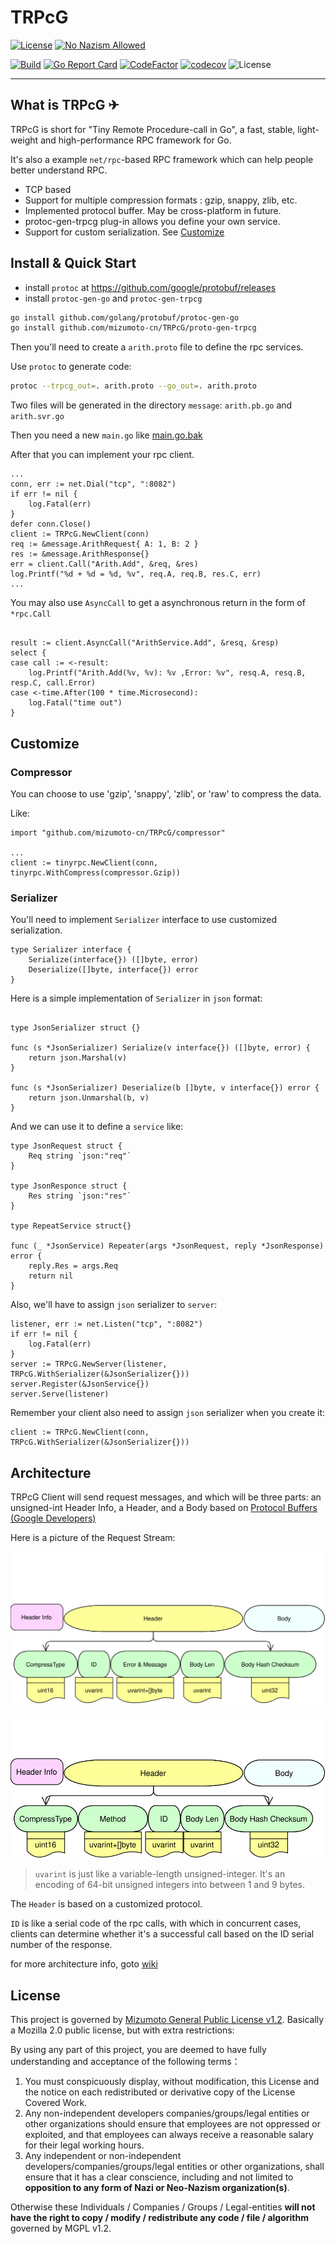 # TRPcG

[![License](https://img.shields.io/badge/License-MGPL%20v1.2-green)](/License/Mizumoto%20General%20Public%20License%20v1.2.md)
[![No Nazism Allowed](https://img.shields.io/badge/-Don't%20Stand%20With%20Ignorance-red)](#What) <!--(https://www.rt.com/)-->

[![Build](https://github.com/mizumoto-cn/TRPG/actions/workflows/master.yml/badge.svg?branch=master)](https://github.com/mizumoto-cn/TRPG/actions)
[![Go Report Card](https://goreportcard.com/badge/github.com/mizumoto-cn/TRPcG)](https://goreportcard.com/report/github.com/mizumoto-cn/TRPcG)
[![CodeFactor](https://www.codefactor.io/repository/github/mizumoto-cn/trpcg/badge)](https://www.codefactor.io/repository/github/mizumoto-cn/trpcg)
[![codecov](https://codecov.io/gh/mizumoto-cn/TRPcG/branch/master/graph/badge.svg?token=EUNLUQCQ10)](https://codecov.io/gh/mizumoto-cn/TRPcG)
![License](https://img.shields.io/badge/Go%20version-1.18.3-green)
<!-- markdownlint-disable no-hard-tabs -->

---

## What is TRPcG ✈

TRPcG is short for "Tiny Remote Procedure-call in Go", a fast, stable, light-weight and high-performance RPC framework for Go.

It's also a example `net/rpc`-based RPC framework which can help people better understand RPC.

- TCP based
- Support for multiple compression formats : gzip, snappy, zlib, etc.
- Implemented protocol buffer. May be cross-platform in future.
- protoc-gen-trpcg plug-in allows you define your own service.
- Support for custom serialization. See [Customize](#Customize)

## Install & Quick Start

- install `protoc` at <https://github.com/google/protobuf/releases>
- install `protoc-gen-go` and `protoc-gen-trpcg`

```bash
go install github.com/golang/protobuf/protoc-gen-go
go install github.com/mizumoto-cn/TRPcG/proto-gen-trpcg
```

Then you'll need to create a `arith.proto` file to define the rpc services.

Use `protoc` to generate code:

```bash
protoc --trpcg_out=. arith.proto --go_out=. arith.proto
```

Two files will be generated in the directory `message`: `arith.pb.go` and `arith.svr.go`

Then you need a new `main.go` like [main.go.bak](main.go.bak)

After that you can implement your rpc client.

```golang
...
conn, err := net.Dial("tcp", ":8082")
if err != nil {
    log.Fatal(err)
}
defer conn.Close()
client := TRPcG.NewClient(conn)
req := &message.ArithRequest{ A: 1, B: 2 }
res := &message.ArithResponse{}
err = client.Call("Arith.Add", &req, &res)
log.Printf("%d + %d = %d, %v", req.A, req.B, res.C, err)
...
```

You may also use `AsyncCall` to get a asynchronous return in the form of `*rpc.Call`

```golang

result := client.AsyncCall("ArithService.Add", &resq, &resp)
select {
case call := <-result:
	log.Printf("Arith.Add(%v, %v): %v ,Error: %v", resq.A, resq.B, resp.C, call.Error)
case <-time.After(100 * time.Microsecond):
	log.Fatal("time out")
}
```

## Customize

### Compressor

You can choose to use 'gzip', 'snappy', 'zlib', or 'raw' to compress the data.

Like:

```golang
import "github.com/mizumoto-cn/TRPcG/compressor"

...
client := tinyrpc.NewClient(conn, tinyrpc.WithCompress(compressor.Gzip))
```

### Serializer

You'll need to implement `Serializer` interface to use customized serialization.

```golang
type Serializer interface {
    Serialize(interface{}) ([]byte, error)
    Deserialize([]byte, interface{}) error
}
```

Here is a simple implementation of `Serializer` in `json` format:

```golang

type JsonSerializer struct {}

func (s *JsonSerializer) Serialize(v interface{}) ([]byte, error) {
    return json.Marshal(v)
}

func (s *JsonSerializer) Deserialize(b []byte, v interface{}) error {
    return json.Unmarshal(b, v)
}
```

And we can use it to define a `service` like:

```golang
type JsonRequest struct {
	Req string `json:"req"`
}

type JsonResponce struct {
	Res string `json:"res"`
}

type RepeatService struct{}

func (_ *JsonService) Repeater(args *JsonRequest, reply *JsonResponse) error {
	reply.Res = args.Req
	return nil
}
```

Also, we'll have to assign `json` serializer to `server`:

```golang
listener, err := net.Listen("tcp", ":8082")
if err != nil {
    log.Fatal(err)
}
server := TRPcG.NewServer(listener, TRPcG.WithSerializer(&JsonSerializer{}))
server.Register(&JsonService{})
server.Serve(listener)
```

Remember your client also need to assign `json` serializer when you create it:

```golang
client := TRPcG.NewClient(conn, TRPcG.WithSerializer(&JsonSerializer{}))
```

## Architecture

TRPcG Client will send request messages, and which will be three parts: an unsigned-int Header Info, a Header, and a Body based on [Protocol Buffers (Google Developers)](https://developers.google.com/protocol-buffers/docs/gotutorial)

Here is a picture of the Request Stream:

![Request Stream](arc/Request.svg)

![Response Stream](arc/Response.svg)

> `uvarint` is just like a variable-length unsigned-integer. It's an encoding of 64-bit unsigned integers into between 1 and 9 bytes.

The `Header` is based on a customized protocol.

`ID` is like a serial code of the rpc calls, with which in concurrent cases, clients can determine whether it's a successful call based on the ID serial number of the response.

for more architecture info, goto [wiki](doc/Architecture.md)

## License

This project is governed by [Mizumoto General Public License v1.2](License/Mizumoto%20General%20Public%20License%20v1.2.md). Basically a Mozilla 2.0 public license, but with extra restrictions:

By using any part of this project, you are deemed to have fully understanding and acceptance of the following terms：

1. You must conspicuously display, without modification, this License and the notice on each redistributed or derivative copy of the License Covered Work.
2. Any non-independent developers companies/groups/legal entities or other organizations should ensure that employees are not oppressed or exploited, and that employees can always receive a reasonable salary for their legal working hours.
3. Any independent or non-independent developers/companies/groups/legal entities or other organizations, shall ensure that it has a clear conscience, including and not limited to **opposition to any form of Nazi or Neo-Nazism organization(s)**.

Otherwise these Individuals / Companies / Groups / Legal-entities **will not have the right to copy / modify / redistribute any code / file / algorithm** governed by MGPL v1.2.
